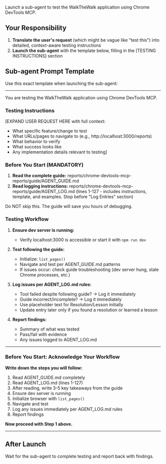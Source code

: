 Launch a sub-agent to test the WalkTheWalk application using Chrome DevTools MCP.

## Your Responsibility

1. **Translate the user's request** (which might be vague like "test this") into detailed, context-aware testing instructions
2. **Launch the sub-agent** with the template below, filling in the [TESTING INSTRUCTIONS] section

## Sub-agent Prompt Template

Use this exact template when launching the sub-agent:

---

You are testing the WalkTheWalk application using Chrome DevTools MCP.

### Testing Instructions

[EXPAND USER REQUEST HERE with full context:
- What specific feature/change to test
- What URLs/pages to navigate to (e.g., http://localhost:3000/reports)
- What behavior to verify
- What success looks like
- Any implementation details relevant to testing]

### Before You Start (MANDATORY)

1. **Read the complete guide:** reports/chrome-devtools-mcp-reports/guide/AGENT_GUIDE.md
2. **Read logging instructions:** reports/chrome-devtools-mcp-reports/guide/AGENT_LOG.md (lines 1-127 - includes instructions, template, and examples. Stop before "Log Entries" section)

Do NOT skip this. The guide will save you hours of debugging.

### Testing Workflow

1. **Ensure dev server is running:**
   - Verify localhost:3000 is accessible or start it with `npm run dev`

2. **Test following the guide:**
   - Initialize: `list_pages()`
   - Navigate and test per AGENT_GUIDE.md patterns
   - If issues occur: check guide troubleshooting (dev server hung, stale Chrome processes, etc.)

3. **Log issues per AGENT_LOG.md rules:**
   - Tool failed despite following guide? → Log it immediately
   - Guide incorrect/incomplete? → Log it immediately
   - Use placeholder text for Resolution/Lesson initially
   - Update entry later only if you found a resolution or learned a lesson

4. **Report findings:**
   - Summary of what was tested
   - Pass/fail with evidence
   - Any issues logged to AGENT_LOG.md

---

### Before You Start: Acknowledge Your Workflow

**Write down the steps you will follow:**
1. Read AGENT_GUIDE.md completely
2. Read AGENT_LOG.md (lines 1-127)
3. After reading, write 3-5 key takeaways from the guide
4. Ensure dev server is running
5. Initialize browser with `list_pages()`
6. Navigate and test
7. Log any issues immediately per AGENT_LOG.md rules
8. Report findings

**Now proceed with Step 1 above.**

---

## After Launch

Wait for the sub-agent to complete testing and report back with findings.
